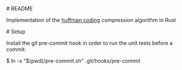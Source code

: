 # README

Implementation of the [huffman coding](https://en.wikipedia.org/wiki/Huffman_coding) compression algorithm in Rust

# Setup

Install the git pre-commit hook in order to run the unit tests before a commit:

  $ ln -s "$(pwd)/pre-commit.sh" .git/hooks/pre-commit
